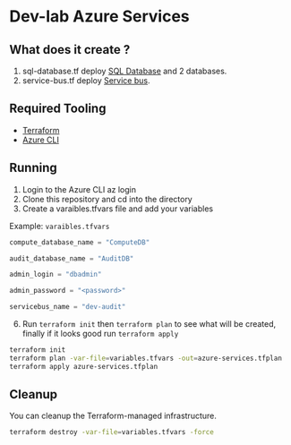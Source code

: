 # Dev-lab Azure Services

## What does it create ?

1. sql-database.tf deploy [SQL Database](https://azure.microsoft.com/en-us/services/sql-database/) and 2 databases.
2. service-bus.tf deploy [Service bus](https://azure.microsoft.com/en-us/services/service-bus/).

## Required Tooling

- [Terraform](https://www.terraform.io/)
- [Azure CLI](https://docs.microsoft.com/en-us/cli/azure/install-azure-cli?view=azure-cli-latest)

## Running

1. Login to the Azure CLI az login
2. Clone this repository and cd into the directory
3. Create a varaibles.tfvars file and add your variables

Example: `varaibles.tfvars`

```tf
compute_database_name = "ComputeDB"

audit_database_name = "AuditDB"

admin_login = "dbadmin"

admin_password = "<password>"

servicebus_name = "dev-audit"
```

6. Run `terraform init` then `terraform plan` to see what will be created, finally if it looks good run `terraform apply`

```sh
terraform init
terraform plan -var-file=variables.tfvars -out=azure-services.tfplan
terraform apply azure-services.tfplan
```

## Cleanup

You can cleanup the Terraform-managed infrastructure.

```sh
terraform destroy -var-file=variables.tfvars -force
```
